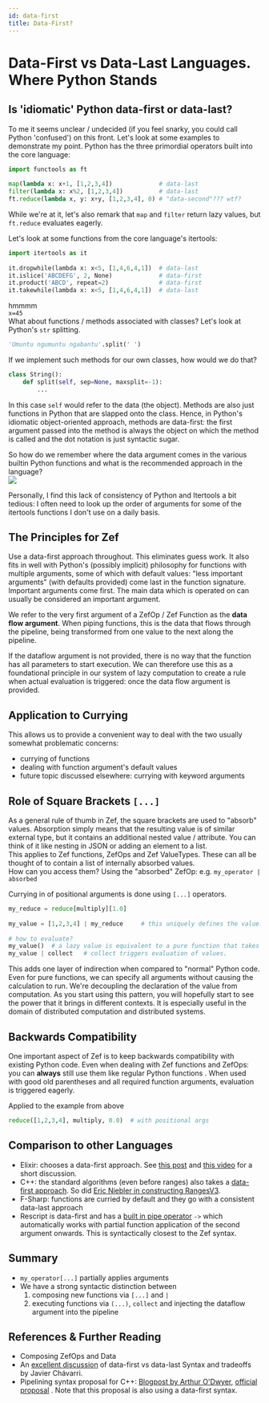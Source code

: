 ```yaml
---
id: data-first
title: Data-First?
---
```


  
# Data-First vs Data-Last Languages. Where Python Stands  
  
## Is 'idiomatic' Python data-first or data-last?  
To me it seems unclear / undecided (if you feel snarky, you could call Python 'confused') on this front. Let's look at some examples to demonstrate my point. Python has the three primordial operators built into the core language:  
```python  
import functools as ft  
  
map(lambda x: x+1, [1,2,3,4])             # data-last  
filter(lambda x: x%2, [1,2,3,4])          # data-last  
ft.reduce(lambda x, y: x+y, [1,2,3,4], 0) # "data-second"??? wtf?  
```  
While we're at it, let's also remark that `map` and `filter` return lazy values, but `ft.reduce` evaluates eagerly.   
  
Let's look at some functions from the core language's itertools:  
```python  
import itertools as it  
  
it.dropwhile(lambda x: x<5, [1,4,6,4,1])  # data-last  
it.islice('ABCDEFG', 2, None)             # data-first  
it.product('ABCD', repeat=2)              # data-first  
it.takewhile(lambda x: x<5, [1,4,6,4,1])  # data-last  
```  
hmmmm  
`x=45`  
What about functions / methods associated with classes? Let's look at Python's `str` splitting.  
```python  
'Umuntu ngumuntu ngabantu'.split(' ')  
```  
If we implement such methods for our own classes, how would we do that?  
```python  
class String():  
	def split(self, sep=None, maxsplit=-1):  
		...  
```  
In this case `self` would refer to the data (the object). Methods are also just functions in Python that are slapped onto the class. Hence, in Python's idiomatic object-oriented approach, methods are data-first: the first argument passed into the method is always the object on which the method is called and the dot notation is just syntactic sugar.  
  
So how do we remember where the data argument comes in the various builtin Python functions and what is the recommended approach in the language?  
![](1801d2d667430bbdb67303ab2edaf25f5284ebd09d1d8834bed0cec0e189d498.png)  
  
  
Personally, I find this lack of consistency of Python and Itertools a bit tedious: I often need to look up the order of arguments for some of the itertools functions I don't use on a daily basis.  
  
  
## The Principles for Zef  
Use a data-first approach throughout. This eliminates guess work. It also fits in well with Python's (possibly implicit) philosophy for functions with multiple arguments, some of which with default values: "less important arguments" (with defaults provided) come last in the function signature. Important arguments come first. The main data which is operated on can usually be considered an important argument.  
  
We refer to the very first argument of a ZefOp / Zef Function as the **data flow argument**. When piping functions, this is the data that flows through the pipeline, being transformed from one value to the next along the pipeline.  
  
If the dataflow argument is not provided, there is no way that the function has all parameters to start execution. We can therefore use this as a foundational principle in our system of lazy computation to create a rule when actual evaluation is triggered: once the data flow argument is provided.  
  
## Application to Currying  
This allows us to provide a convenient way to deal with the two usually somewhat problematic concerns:  
- currying of functions  
- dealing with function argument's default values   
- future topic discussed elsewhere: currying with keyword arguments  
  
## Role of  Square Brackets `[...]`  
As a general rule of thumb in Zef, the square brackets are used to "absorb" values. Absorption simply means that the resulting value is of similar external type, but it contains an additional nested value / attribute. You can think of it like nesting in JSON or adding an element to a list.   
This applies to Zef functions, ZefOps and Zef ValueTypes. These can all be thought of to contain a list of internally absorbed values.  
How can you access them? Using the "absorbed" ZefOp: e.g.  `my_operator | absorbed`  
  
Currying in of positional arguments is done using `[...]` operators.   
```python  
my_reduce = reduce[multiply][1.0]  
  
my_value = [1,2,3,4] | my_reduce     # this uniquely defines the value. But is not evaluated yet.  
  
# how to evaluate?  
my_value()  # a lazy value is equivalent to a pure function that takes no args  
my_value | collect   # collect triggers evaluation of values.  
```  
This adds one layer of indirection when compared to "normal" Python code.  Even for pure functions, we can specify all arguments without causing the calculation to run. We're decoupling the declaration of the value from computation. As you start using this pattern, you will hopefully start to see the power that it brings in different contexts. It is especially useful in the domain of distributed computation and distributed systems.  
  
## Backwards Compatibility  
One important aspect of Zef is to keep backwards compatibility with existing Python code. Even when dealing with Zef functions and ZefOps: you can **always**  still use them like regular Python functions . When used with good old parentheses and all required function arguments, evaluation is triggered eagerly.  
  
Applied to the example from above  
```python  
reduce([1,2,3,4], multiply, 0.0)  # with positional args  
```  
  
  
  
## Comparison to other Languages  
- Elixir: chooses a data-first approach. See [this post](https://elixirschool.com/en/lessons/basics/pipe_operator) and [this video](https://www.youtube.com/watch?v=9blsJnV0HpI) for a short discussion.  
- C++: the standard algorithms (even before ranges) also takes a [data-first approach](https://en.cppreference.com/w/cpp/algorithm/transform). So did [Eric Niebler in constructing RangesV3](https://ericniebler.github.io/range-v3).  
- F-Sharp: functions are curried by default and they go with a consistent data-last approach  
- Rescript is data-first and has a [built in pipe operator](https://rescript-lang.org/docs/manual/v8.0.0/pipe) `->` which automatically works with partial function application of the second argument onwards. This is syntactically closest to the Zef syntax.  
  
  
  
## Summary  
- `my_operator[...]` partially applies arguments  
- We have a strong syntactic distinction between   
	1. composing new functions via `[...]` and `|`  
	2. executing functions via `(...)`, `collect` and injecting the dataflow argument into the pipeline  
  
  
  
## References & Further Reading  
- Composing ZefOps and Data  
- An [excellent discussion](https://www.javierchavarri.com/data-first-and-data-last-a-comparison/) of data-first vs data-last Syntax and tradeoffs by Javier Chávarri.  
- Pipelining syntax proposal for C++: [Blogpost by Arthur O'Dwyer](https://quuxplusone.github.io/blog/2020/04/10/pipeline-operator-examples/), [official proposal](https://www.open-std.org/jtc1/sc22/wg21/docs/papers/2020/p2011r0.html) . Note that this proposal is also using a data-first syntax.  
